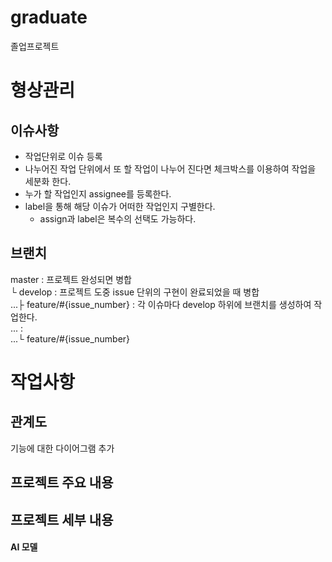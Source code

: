 # graduate
졸업프로젝트

# 형상관리
## 이슈사항
* 작업단위로 이슈 등록
* 나누어진 작업 단위에서 또 할 작업이 나누어 진다면 체크박스를 이용하여 작업을 세분화 한다.
* 누가 할 작업인지 assignee를 등록한다.
* label을 통해 해당 이슈가 어떠한 작업인지 구별한다.
    * assign과 label은 복수의 선택도 가능하다.
## 브랜치
master : 프로젝트 완성되면 병합<br>
└ develop : 프로젝트 도중 issue 단위의 구현이 완료되었을 때 병합<br>
...├ feature/#{issue_number} : 각 이슈마다 develop 하위에 브랜치를 생성하여 작업한다. <br>
... : <br>
...└ feature/#{issue_number}<br>

# 작업사항

## 관계도
기능에 대한 다이어그램 추가

## 프로젝트 주요 내용

## 프로젝트 세부 내용

#### AI 모델

